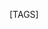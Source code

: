 <!--
  The [TAGS] marker specifies the position of the tags index,
  i.e. it is replaced with the actual tags index when the page is rendered.
-->
[TAGS]
